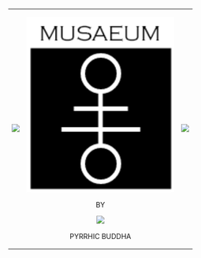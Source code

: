 <table border="0">
<tr>
<td>
 
 [<img src='https://github.com/felipeboffnunes/felipeboffnunes/blob/main/right.gif' width=1000/>](https://www.musaeum.university)
 
</td>
<td>
<div align=center> 

 
[<img src='https://github.com/felipeboffnunes/felipeboffnunes/blob/main/logo_musaeum__.png' width=300/>](https://www.musaeum.university)

BY
 
[<img src='https://github.com/felipeboffnunes/felipeboffnunes/blob/main/hero-pyrrhic.gif' width=300/>](https://www.musaeum.university)
 
PYRRHIC BUDDHA

</div>
</td>
<td>

  [<img src='https://github.com/felipeboffnunes/felipeboffnunes/blob/main/left.gif' width=1000/>](https://www.musaeum.university)

</td>
</tr>
</table>




